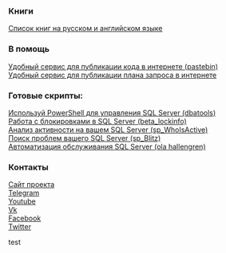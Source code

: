 ### Книги
[Список книг на русском и английском языке](http://sqlcom.ru/category/books/) </br>

### В помощь
[Удобный сервис для публикации кода в интернете (pastebin)](http://sqlcom.ru/dba-tools/share-your-code-in-pastebin/) </br>
[Удобный сервис для публикации плана запроса в интернете](http://sqlcom.ru/helpful-and-interesting/paste-the-plan/) </br>

### Готовые скрипты:
[Используй PowerShell для управления SQL Server (dbatools)](http://sqlcom.ru/scripts/dbatools/ "Используй PowerShell для управления SQL Server (dbatools)") </br>
[Работа с блокировками в SQL Server (beta_lockinfo)](http://sqlcom.ru/scripts/beta_lockinfo/ "Работа с блокировками в SQL Server (beta_lockinfo)") </br>
[Анализ активности на вашем SQL Server (sp_WhoIsActive)](http://sqlcom.ru/scripts/who-is-active/)</br>
[Поиск проблем вашего SQL Server (sp_Blitz)](http://sqlcom.ru/scripts/sp_blitz/)</br>
[Автоматизация обслуживания SQL Server (ola hallengren)](http://sqlcom.ru/scripts/meintenance-from-ola-hallengren/)</br>

### Контакты

[Сайт проекта](http://sqlcom.ru/) </br>
[Telegram](https://telegram.me/sqlcom) </br>
[Youtube](https://www.youtube.com/channel/UCE0_rcbKAtw51y0b6K6tgGg) </br>
[Vk](https://vk.com/sqlcom) </br>
[Facebook](https://www.facebook.com/sqlcom) </br>
[Twitter](https://twitter.com/sqlcom) </br>



test